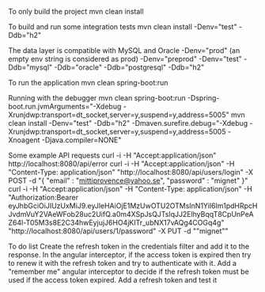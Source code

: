 To only build the project
mvn clean install

To build and run some integration tests
mvn clean install -Denv="test" -Ddb="h2"

The data layer is compatible with MySQL and Oracle
-Denv="prod" (an empty env string is considered as prod)
-Denv="preprod"
-Denv="test"
-Ddb="mysql"
-Ddb="oracle"
-Ddb="postgresql"
-Ddb="h2"

To run the application
mvn clean spring-boot:run

Running with the debugger
mvn clean spring-boot:run -Dspring-boot.run.jvmArguments="-Xdebug -Xrunjdwp:transport=dt_socket,server=y,suspend=y,address=5005"
mvn clean install -Denv="test" -Ddb="h2" -Dmaven.surefire.debug="-Xdebug -Xrunjdwp:transport=dt_socket,server=y,suspend=y,address=5005 -Xnoagent -Djava.compiler=NONE"

Some example API requests
curl -i -H "Accept:application/json" http://localhost:8080/api/error
curl -i -H "Accept:application/json" -H "Content-Type: application/json" "http://localhost:8080/api/users/login" -X POST -d "{ \"email\" : \"mittiprovence@yahoo.se\", \"password\" : \"mignet\" }"
curl -i -H "Accept:application/json" -H "Content-Type: application/json" -H "Authorization:Bearer eyJhbGciOiJIUzUxMiJ9.eyJleHAiOjE1MzUwOTU2OTMsInN1YiI6Im1pdHRpcHJvdmVuY2VAeWFob28uc2UifQ.a0m4XSpJsQJTslqJJ2ElhyBqqT8CpUnPeAZ64l-T05M3s8E2C34hwEyjujJ6HO4jKITr_ubNX17vAQg4COGq4g" "http://localhost:8080/api/users/1/password" -X PUT -d "\"mignet\""

To do list
Create the refresh token in the credentials filter and add it to the response.
In the angular interceptor, if the access token is expired then try to renew it with the refresh token and try to authenticate with it.
Add a "remember me" angular interceptor to decide if the refresh token must be used if the access token expired.
Add a refresh token and test it

